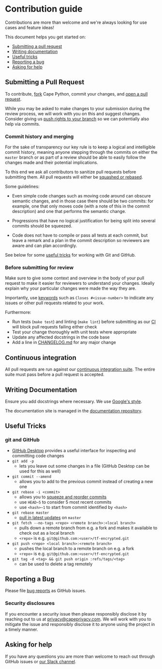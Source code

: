 # Contribution guide

Contributions are more than welcome and we're always looking for use cases and feature ideas!

This document helps you get started on:

- [Submitting a pull request](#submitting-a-pull-request)
- [Writing documentation](#writing-documentation)
- [Useful tricks](#useful-tricks)
- [Reporting a bug](#reporting-a-bug)
- [Asking for help](#asking-for-help)



## Submitting a Pull Request

To contribute, [fork](https://help.github.com/articles/fork-a-repo/) Cape Python, commit your changes, and [open a pull request](https://help.github.com/articles/using-pull-requests/).

While you may be asked to make changes to your submission during the review process, we will work with you on this and suggest changes. Consider giving us [push rights to your branch](https://help.github.com/articles/allowing-changes-to-a-pull-request-branch-created-from-a-fork/) so we can potentially also help via commits.

### Commit history and merging

For the sake of transparency our key rule is to keep a logical and intelligible commit history, meaning anyone stepping through the commits on either the `master` branch or as part of a review should be able to easily follow the changes made and their potential implications.

To this end we ask all contributors to sanitize pull requests before submitting them. All pull requests will either be [squashed or rebased](https://help.github.com/en/articles/about-pull-request-merges).

Some guidelines:

- Even simple code changes such as moving code around can obscure semantic changes, and in those case there should be two commits: for example, one that only moves code (with a note of this in the commit description) and one that performs the semantic change.

- Progressions that have no logical justification for being split into several commits should be squeezed.

- Code does not have to compile or pass all tests at each commit, but leave a remark and a plan in the commit description so reviewers are aware and can plan accordingly.

See below for some [useful tricks](#git-and-github) for working with Git and GitHub.

### Before submitting for review

Make sure to give some context and overview in the body of your pull request to make it easier for reviewers to understand your changes. Ideally explain why your particular changes were made the way they are.

Importantly, use [keywords](https://help.github.com/en/articles/closing-issues-using-keywords) such as `Closes #<issue-number>` to indicate any issues or other pull requests related to your work.

Furthermore:

- Run tests (`make test`) and linting (`make lint`) before submitting as our [CI](#continuous-integration) will block pull requests failing either check
- Test your change thoroughly with unit tests where appropriate
- Update any affected docstrings in the code base
- Add a line in [CHANGELOG.md](CHANGELOG.md) for any major change

## Continuous integration

All pull requests are run against our [continuous integration suite](https://github.com/capeprivacy/cape-python/actions). The entire suite must pass before a pull request is accepted.

## Writing Documentation

Ensure you add docstrings where necessary. We use [Google's style](https://github.com/google/styleguide/blob/gh-pages/pyguide.md).

The documentation site is managed in the [documentation repository](https://github.com/capeprivacy/documentation).

## Useful Tricks

### git and GitHub

- [GitHub Desktop](https://desktop.github.com/) provides a useful interface for inspecting and committing code changes
- `git add -p`
  - lets you leave out some changes in a file (GitHub Desktop can be used for this as well)
- `git commit --amend`
  - allows you to add to the previous commit instead of creating a new one
- `git rebase -i <commit>`
  - allows you to [squeeze and reorder commits](https://git-scm.com/book/en/v2/Git-Tools-Rewriting-History)
  - use `HEAD~5` to consider 5 most recent commits
  - use `<hash>~1` to start from commit identified by `<hash>`
- `git rebase master`
  - [pull in latest updates](https://git-scm.com/book/en/v2/Git-Branching-Rebasing) on `master`
- `git fetch --no-tags <repo> <remote branch>:<local branch>`
  - pulls down a remote branch from e.g. a fork and makes it available to check out as a local branch
  - `<repo>` is e.g. `git@github.com:<user>/tf-encrypted.git`
- `git push <repo> <local branch>:<remote branch>`
  - pushes the local branch to a remote branch on e.g. a fork
  - `<repo>` is e.g. `git@github.com:<user>/tf-encrypted.git`
- `git tag -d <tag> && git push origin :refs/tags/<tag>`
  - can be used to delete a tag remotely

## Reporting a Bug

Please file [bug reports](https://github.com/capeprivacy/cape-python/issues/new?template=bug_report.md) as GitHub issues.

### Security disclosures

If you encounter a security issue then please responsibly disclose it by reaching out to us at [privacy@capeprivacy.com](privacy@capeprivacy.com). We will work with you to mitigate the issue and responsibly disclose it to anyone using the project in a timely manner.

## Asking for help

If you have any questions you are more than welcome to reach out through GitHub issues or [our Slack channel](https://join.slack.com/t/capecommunity/shared_invite/zt-f8jeskkm-r9_FD0o4LkuQqhJSa~~IQA).